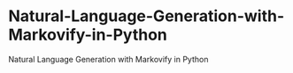# Natural-Language-Generation-with-Markovify-in-Python
Natural Language Generation with Markovify in Python
